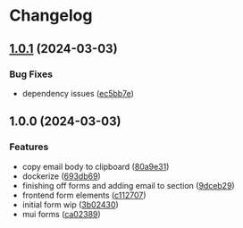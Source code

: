 # Changelog

## [1.0.1](https://github.com/benjylxwang/church-offering/compare/v1.0.0...v1.0.1) (2024-03-03)


### Bug Fixes

* dependency issues ([ec5bb7e](https://github.com/benjylxwang/church-offering/commit/ec5bb7ef0e05b55b714d113f7c079c5cd8d47a85))

## 1.0.0 (2024-03-03)


### Features

* copy email body to clipboard ([80a9e31](https://github.com/benjylxwang/church-offering/commit/80a9e313a8dddf62bf0c3836bf832a7f3d835177))
* dockerize ([693db69](https://github.com/benjylxwang/church-offering/commit/693db69e3b7ea60059d8654eddc7e1535e2ba516))
* finishing off forms and adding email to section ([9dceb29](https://github.com/benjylxwang/church-offering/commit/9dceb29f2705664399de478940f217cf440eefee))
* frontend form elements ([c112707](https://github.com/benjylxwang/church-offering/commit/c112707d6ee15cb23932c5af735a236b030383fa))
* initial form wip ([3b02430](https://github.com/benjylxwang/church-offering/commit/3b0243028e09ec26b28261927fa76211ca10a3c0))
* mui forms ([ca02389](https://github.com/benjylxwang/church-offering/commit/ca02389987febda4199460917b88be9d2c18a8d9))
